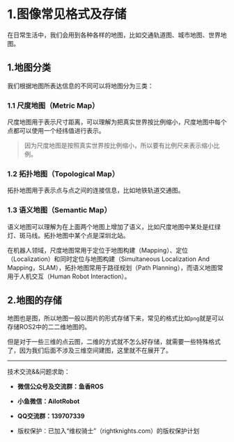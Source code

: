 # 1.图像常见格式及存储

在日常生活中，我们会用到各种各样的地图，比如交通轨道图、城市地图、世界地图。

## 1.地图分类

我们根据地图所表达信息的不同可以将地图分为三类：

### 1.1 尺度地图（Metric Map）

尺度地图用于表示尺寸距离，可以理解为把真实世界按比例缩小，尺度地图中每个点都可以使用一个经纬值进行表示。

> 因为尺度地图是按照真实世界按比例缩小，所以要有比例尺来表示缩小比例。

### 1.2 拓扑地图（Topological Map）

拓扑地图用于表示点与点之间的连接信息，比如地铁轨道交通图。

### 1.3 语义地图（Semantic Map）

语义地图可以理解为在上面两个地图上增加了语义，比如尺度地图中某处是红绿灯、斑马线。拓扑地图中某个点是深圳北站。

在机器人领域，尺度地图常用于定位于地图构建（Mapping）、定位（Localization）和同时定位与地图构建（Simultaneous Localization And Mapping，SLAM），拓扑地图常用于路径规划（Path Planning），而语义地图常用于人机交互（Human Robot Interaction）。



## 2.地图的存储

地图也是图，所以地图一般以图片的形式存储下来，常见的格式比如`png`就是可以存储ROS2中的二二维地图的。

但是对于一些三维的点云图，二维的方式就不怎么好存储，就需要一些特殊格式了，因为我们后面不涉及三维空间建图，这里就不在展开了。



--------------

技术交流&&问题求助：

- **微信公众号及交流群：鱼香ROS**
- **小鱼微信：AiIotRobot**
- **QQ交流群：139707339**

- 版权保护：已加入“维权骑士”（rightknights.com）的版权保护计划









